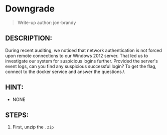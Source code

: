 # Downgrade
> Write-up author: jon-brandy
## DESCRIPTION:
During recent auditing, we noticed that network authentication is not forced upon remote connections to our Windows 2012 server. 
That led us to investigate our system for suspicious logins further. 
Provided the server's event logs, can you find any suspicious successful login? To get the flag, connect to the docker service and answer the questions.\
## HINT:
- NONE
## STEPS:
1. First, unzip the `.zip`
